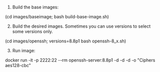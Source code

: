 1. Build the base images:

(cd images/baseimage; bash build-base-image.sh)

2. Build the desired images. Sometimes you can use versions to select
some versions only.

(cd images/openssh; versions=8.8p1 bash openssh-8_x.sh)

3. Run image:

docker run -it -p 2222:22 --rm openssh-server:8.8p1 -d -d -d -o "Ciphers aes128-cbc"


